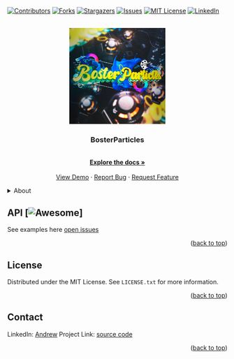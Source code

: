 <div id="top"></div>

[![Contributors][contributors-shield]][contributors-url]
[![Forks][forks-shield]][forks-url]
[![Stargazers][stars-shield]][stars-url]
[![Issues][issues-shield]][issues-url]
[![MIT License][license-shield]][license-url]
[![LinkedIn][linkedin-shield]][linkedin-url]



<!-- PROJECT LOGO -->
<br />
<div align="center">
  <a href="https://github.com/Bosternike/BosterParticles">
    <img src="images/BosterParticles.png" alt="Logo" width="220" height="220">
  </a>

<h3 align="center">BosterParticles</h3>

  <p align="center">
    <br />
    <a href="https://github.com/Bosternike/BosterParticles"><strong>Explore the docs »</strong></a>
    <br />
    <br />
    <a href="https://github.com/Bosternike/BosterParticles">View Demo</a>
    ·
    <a href="https://github.com/Bosternike/BosterParticles/issues">Report Bug</a>
    ·
    <a href="https://github.com/Bosternike/BosterParticles/issues">Request Feature</a>
  </p>
</div>



<!-- TABLE OF CONTENTS -->
<details>
  <summary>About</summary>
  <ol>
    <li><a href="#api">API</a></li>
    <li><a href="#license">License</a></li>
    <li><a href="#contact">Contact</a></li>
  </ol>
</details>

<!-- API -->
## API [![Awesome](https://cdn.rawgit.com/sindresorhus/awesome/d7305f38d29fed78fa85652e3a63e154dd8e8829/media/badge.svg)]

See examples here [open issues](https://github.com/Bosternike/BosterParticles/examples)

<p align="right">(<a href="#top">back to top</a>)</p>


<!-- LICENSE -->
## License

Distributed under the MIT License. See `LICENSE.txt` for more information.

<p align="right">(<a href="#top">back to top</a>)</p>



<!-- CONTACT -->
## Contact

LinkedIn: [Andrew](https://www.linkedin.com/in/andrew-vlasov-9a37a21bb/)
Project Link: [source code](https://github.com/Bosternike/BosterParticles)

<p align="right">(<a href="#top">back to top</a>)</p>

[contributors-shield]: https://img.shields.io/github/contributors/Bosternike/BosterParticles.svg?style=for-the-badge
[contributors-url]: https://github.com/Bosternike/BosterParticles/graphs/contributors
[forks-shield]: https://img.shields.io/github/forks/Bosternike/BosterParticles.svg?style=for-the-badge
[forks-url]: https://github.com/Bosternike/BosterParticles/network/members
[stars-shield]: https://img.shields.io/github/stars/Bosternike/BosterParticles.svg?style=for-the-badge
[stars-url]: https://github.com/Bosternike/BosterParticles/stargazers
[issues-shield]: https://img.shields.io/github/issues/Bosternike/BosterParticles.svg?style=for-the-badge
[issues-url]: https://github.com/Bosternike/BosterParticles/issues
[license-shield]: https://img.shields.io/github/license/Bosternike/BosterParticles.svg?style=for-the-badge
[license-url]: https://github.com/Bosternike/BosterParticles/blob/master/LICENSE.txt
[linkedin-shield]: https://img.shields.io/badge/-LinkedIn-black.svg?style=for-the-badge&logo=linkedin&colorB=555
[linkedin-url]: https://linkedin.com/in/andrew-vlasov-9a37a21bb
[product-screenshot]: images/BosterParticles.png
